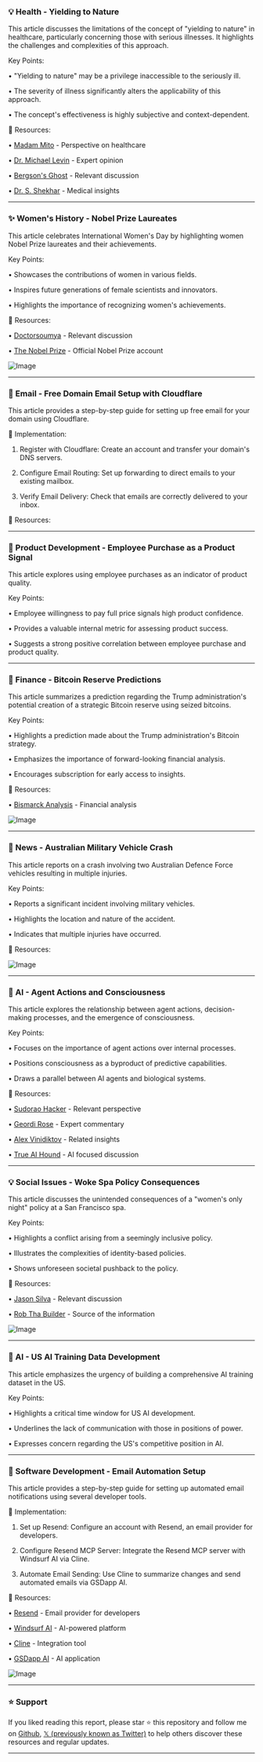 ### 💡 Health - Yielding to Nature

This article discusses the limitations of the concept of "yielding to nature" in healthcare, particularly concerning those with serious illnesses.  It highlights the challenges and complexities of this approach.


Key Points:

•  "Yielding to nature" may be a privilege inaccessible to the seriously ill.


•  The severity of illness significantly alters the applicability of this approach.


•  The concept's effectiveness is highly subjective and context-dependent.


🔗 Resources:

• [Madam Mito](https://x.com/Madam_Mito) -  Perspective on healthcare


• [Dr. Michael Levin](https://x.com/drmichaellevin) -  Expert opinion


• [Bergson's Ghost](https://x.com/BergsonsGhost) - Relevant discussion


• [Dr. S. Shekhar](https://x.com/DrSShekhar1) -  Medical insights


---

### ✨ Women's History - Nobel Prize Laureates

This article celebrates International Women's Day by highlighting women Nobel Prize laureates and their achievements.


Key Points:

•  Showcases the contributions of women in various fields.


•  Inspires future generations of female scientists and innovators.


•  Highlights the importance of recognizing women's achievements.



🔗 Resources:

• [Doctorsoumya](https://x.com/doctorsoumya) -  Relevant discussion


• [The Nobel Prize](https://x.com/NobelPrize) -  Official Nobel Prize account


![Image](https://pbs.twimg.com/media/GlgOtraXkAIz9ar.jpg)


---

### 🚀 Email - Free Domain Email Setup with Cloudflare

This article provides a step-by-step guide for setting up free email for your domain using Cloudflare.


🚀 Implementation:

1. Register with Cloudflare: Create an account and transfer your domain's DNS servers.


2. Configure Email Routing: Set up forwarding to direct emails to your existing mailbox.


3. Verify Email Delivery: Check that emails are correctly delivered to your inbox.


🔗 Resources:


---

### 🤖 Product Development - Employee Purchase as a Product Signal

This article explores using employee purchases as an indicator of product quality.


Key Points:

•  Employee willingness to pay full price signals high product confidence.


•  Provides a valuable internal metric for assessing product success.


•  Suggests a strong positive correlation between employee purchase and product quality.


---

### 🤖 Finance - Bitcoin Reserve Predictions

This article summarizes a prediction regarding the Trump administration's potential creation of a strategic Bitcoin reserve using seized bitcoins.


Key Points:

•  Highlights a prediction made about the Trump administration's Bitcoin strategy.


•  Emphasizes the importance of forward-looking financial analysis.


•  Encourages subscription for early access to insights.



🔗 Resources:

• [Bismarck Analysis](https://x.com/bismarckanlys) -  Financial analysis


![Image](https://pbs.twimg.com/media/GlgLG-tWQAA5DHR?format=png&name=small)


---

### 🤖 News - Australian Military Vehicle Crash

This article reports on a crash involving two Australian Defence Force vehicles resulting in multiple injuries.


Key Points:

•  Reports a significant incident involving military vehicles.


•  Highlights the location and nature of the accident.


•  Indicates that multiple injuries have occurred.


🔗 Resources:


![Image](https://pbs.twimg.com/ext_tw_video_thumb/1898278801462669312/pu/img/cdNt0vNHXW0TloUh.jpg)


---

### 🤖 AI - Agent Actions and Consciousness

This article explores the relationship between agent actions, decision-making processes, and the emergence of consciousness.


Key Points:

•  Focuses on the importance of agent actions over internal processes.


•  Positions consciousness as a byproduct of predictive capabilities.


•  Draws a parallel between AI agents and biological systems.


🔗 Resources:

• [Sudorao Hacker](https://x.com/sudoraohacker) -  Relevant perspective


• [Geordi Rose](https://x.com/realgeordierose) -  Expert commentary


• [Alex Vinidiktov](https://x.com/alexvinidiktov) -  Related insights


• [True AI Hound](https://x.com/TrueAIHound) -  AI focused discussion


---

### 💡 Social Issues - Woke Spa Policy Consequences

This article discusses the unintended consequences of a "women's only night" policy at a San Francisco spa.


Key Points:

•  Highlights a conflict arising from a seemingly inclusive policy.


•  Illustrates the complexities of identity-based policies.


•  Shows unforeseen societal pushback to the policy.


🔗 Resources:

• [Jason Silva](https://x.com/JasonSilva) -  Relevant discussion


• [Rob Tha Builder](https://x.com/Rob_ThaBuilder) -  Source of the information


![Image](https://pbs.twimg.com/media/GldyfRNXUAAsMSM?format=jpg&name=small)


---

### 🤖 AI - US AI Training Data Development

This article emphasizes the urgency of building a comprehensive AI training dataset in the US.


Key Points:

•  Highlights a critical time window for US AI development.


•  Underlines the lack of communication with those in positions of power.


•  Expresses concern regarding the US's competitive position in AI.


---

### 🚀 Software Development - Email Automation Setup

This article provides a step-by-step guide for setting up automated email notifications using several developer tools.


🚀 Implementation:

1. Set up Resend: Configure an account with Resend, an email provider for developers.


2. Configure Resend MCP Server: Integrate the Resend MCP server with Windsurf AI via Cline.


3. Automate Email Sending: Use Cline to summarize changes and send automated emails via GSDapp AI.


🔗 Resources:

• [Resend](https://x.com/resend) -  Email provider for developers


• [Windsurf AI](https://x.com/windsurf_ai) -  AI-powered platform


• [Cline](https://x.com/cline) -  Integration tool


• [GSDapp AI](https://x.com/gsdapp_ai) -  AI application


![Image](https://pbs.twimg.com/media/Glf_aC1XoAADEFJ?format=jpg&name=small)


---

### ⭐️ Support

If you liked reading this report, please star ⭐️ this repository and follow me on [Github](https://github.com/Drix10), [𝕏 (previously known as Twitter)](https://x.com/DRIX_10_) to help others discover these resources and regular updates.

---